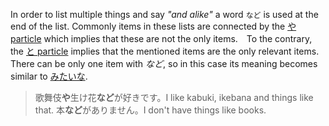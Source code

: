 In order to list multiple things and say *"and alike"* a word `など` is used at the end of the list. Commonly items in these lists are connected by the [や particle](180) which implies that these are not the only items.　To the contrary, the [と particle](179) implies that the mentioned items are the only relevant items.
There can be only one item with *など*, so in this case its meaning becomes similar to [みたいな](83).
>歌舞伎**や**生け花**など**が好きです。I like kabuki, ikebana and things like that.
>本**など**がありません。I don't have things like books.